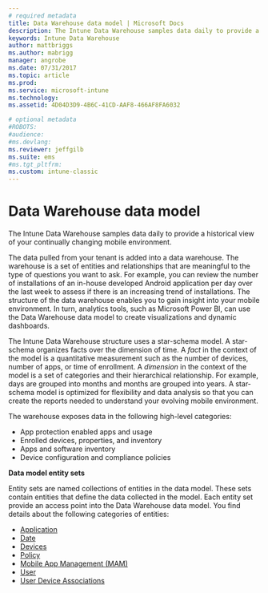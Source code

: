 ```yaml
---
# required metadata
title: Data Warehouse data model | Microsoft Docs 
description: The Intune Data Warehouse samples data daily to provide a historical view of your continually changing mobile environment.
keywords: Intune Data Warehouse
author: mattbriggs
ms.author: mabrigg
manager: angrobe
ms.date: 07/31/2017
ms.topic: article
ms.prod:
ms.service: microsoft-intune
ms.technology:
ms.assetid: 4D04D3D9-4B6C-41CD-AAF8-466AF8FA6032

# optional metadata
#ROBOTS:
#audience:
#ms.devlang:
ms.reviewer: jeffgilb
ms.suite: ems
#ms.tgt_pltfrm:
ms.custom: intune-classic
---
```


# Data Warehouse data model

The Intune Data Warehouse samples data daily to provide a historical view of your continually changing mobile environment.

The data pulled from your tenant is added into a data warehouse. The warehouse is a set of entities and relationships that are meaningful to the type of questions you  want to ask. For example, you can review the number of installations of an in-house developed Android application per day over the last week to assess if there is an increasing trend of installations. The structure of the data warehouse enables you to gain insight into your mobile environment. In turn, analytics tools, such as Microsoft Power BI, can use the Data Warehouse data model to create visualizations and dynamic dashboards.

The Intune Data Warehouse structure uses a star-schema model. A star-schema organizes facts over the dimension of time. A *fact* in the context of the model is a quantitative measurement such as the number of devices, number of apps, or time of enrollment. A *dimension* in the context of the model is a set of categories and their hierarchical relationship. For example, days are grouped into months and months are grouped into years. A star-schema model is optimized for flexibility and data analysis so that you can create the reports needed to understand your evolving mobile environment.

The warehouse exposes data in the following high-level categories:
  -  App protection enabled apps and usage
  -  Enrolled devices, properties, and inventory
  -  Apps and software inventory
  -  Device configuration and compliance policies

**Data model entity sets**

Entity sets are named collections of entities in the data model. These sets contain entities that define the data collected in the model. Each entity set provide an access point into the Data Warehouse data model. You find details about the following categories of entities:

  -  [Application](reports-ref-application.md)
  -  [Date](reports-ref-date.md)
  -  [Devices](reports-ref-devices.md)
  -  [Policy](reports-ref-policy.md)
  -  [Mobile App Management (MAM)](reports-ref-mobile-app-management.md)
  -  [User](reports-ref-user.md)
  -  [User Device Associations](reports-ref-user-device.md)